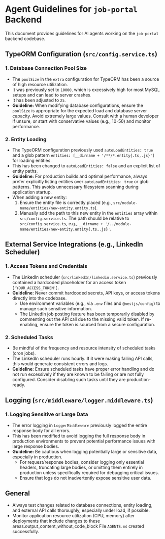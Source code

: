 # Agent Guidelines for `job-portal` Backend

This document provides guidelines for AI agents working on the `job-portal` backend codebase.

## TypeORM Configuration (`src/config.service.ts`)

### 1. Database Connection Pool Size
- The `poolSize` in the `extra` configuration for TypeORM has been a source of high resource utilization.
- It was previously set to `10000`, which is excessively high for most MySQL setups and can lead to server crashes.
- It has been adjusted to `25`.
- **Guideline:** When modifying database configurations, ensure the `poolSize` is appropriate for the expected load and database server capacity. Avoid extremely large values. Consult with a human developer if unsure, or start with conservative values (e.g., 10-50) and monitor performance.

### 2. Entity Loading
- The TypeORM configuration previously used `autoLoadEntities: true` and a glob pattern `entities: [__dirname + '/**/*.entity{.ts,.js}']` for loading entities.
- This has been changed to `autoLoadEntities: false` and an explicit list of entity paths.
- **Guideline:** For production builds and optimal performance, always prefer explicitly listing entities over `autoLoadEntities: true` or glob patterns. This avoids unnecessary filesystem scanning during application startup.
- When adding a new entity:
    1. Ensure the entity file is correctly placed (e.g., `src/module-name/entities/new-entity.entity.ts`).
    2. Manually add the path to this new entity in the `entities` array within `src/config.service.ts`. The path should be relative to `src/config.service.ts`, e.g., `__dirname + '/../module-name/entities/new-entity.entity{.ts,.js}'`.

## External Service Integrations (e.g., LinkedIn Scheduler)

### 1. Access Tokens and Credentials
- The LinkedIn scheduler (`src/linkedIn/linkedin.service.ts`) previously contained a hardcoded placeholder for an access token (`'YOUR_ACCESS_TOKEN'`).
- **Guideline:** Never commit hardcoded secrets, API keys, or access tokens directly into the codebase.
    - Use environment variables (e.g., via `.env` files and `@nestjs/config`) to manage such sensitive information.
    - The LinkedIn job posting feature has been temporarily disabled by commenting out the API call due to the missing valid token. If re-enabling, ensure the token is sourced from a secure configuration.

### 2. Scheduled Tasks
- Be mindful of the frequency and resource intensity of scheduled tasks (cron jobs).
- The LinkedIn scheduler runs hourly. If it were making failing API calls, this would generate consistent errors and logs.
- **Guideline:** Ensure scheduled tasks have proper error handling and do not run excessively if they are known to be failing or are not fully configured. Consider disabling such tasks until they are production-ready.

## Logging (`src/middleware/logger.middleware.ts`)

### 1. Logging Sensitive or Large Data
- The error logging in `LoggerMiddleware` previously logged the entire response body for all errors.
- This has been modified to avoid logging the full response body in production environments to prevent potential performance issues with large response bodies.
- **Guideline:** Be cautious when logging potentially large or sensitive data, especially in production.
    - For request/response bodies, consider logging only essential headers, truncating large bodies, or omitting them entirely in production unless specifically required for debugging critical issues.
    - Ensure that logs do not inadvertently expose sensitive user data.

## General
- Always test changes related to database connections, entity loading, and external API calls thoroughly, especially under load, if possible.
- Monitor application resource utilization (CPU, memory) after deployments that include changes to these areas.output_content_without_code_block
File `AGENTS.md` created successfully.
